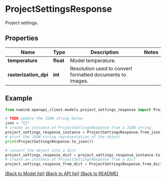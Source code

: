 # ProjectSettingsResponse

Project settings.

## Properties

Name | Type | Description | Notes
------------ | ------------- | ------------- | -------------
**temperature** | **float** | Model temperature. | 
**rasterization_dpi** | **int** | Resolution used to convert formatted documents to images. | 

## Example

```python
from numind.openapi_client.models.project_settings_response import ProjectSettingsResponse

# TODO update the JSON string below
json = "{}"
# create an instance of ProjectSettingsResponse from a JSON string
project_settings_response_instance = ProjectSettingsResponse.from_json(json)
# print the JSON string representation of the object
print(ProjectSettingsResponse.to_json())

# convert the object into a dict
project_settings_response_dict = project_settings_response_instance.to_dict()
# create an instance of ProjectSettingsResponse from a dict
project_settings_response_from_dict = ProjectSettingsResponse.from_dict(project_settings_response_dict)
```
[[Back to Model list]](../README.md#documentation-for-models) [[Back to API list]](../README.md#documentation-for-api-endpoints) [[Back to README]](../README.md)



